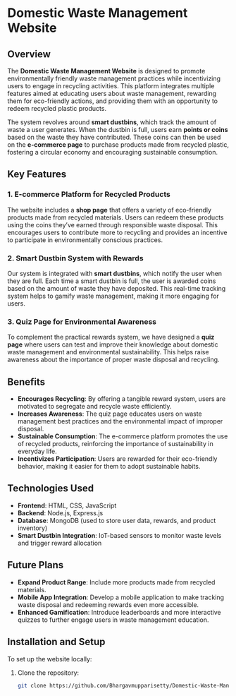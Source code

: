 # Domestic Waste Management Website

## Overview

The **Domestic Waste Management Website** is designed to promote environmentally friendly waste management practices while incentivizing users to engage in recycling activities. This platform integrates multiple features aimed at educating users about waste management, rewarding them for eco-friendly actions, and providing them with an opportunity to redeem recycled plastic products.

The system revolves around **smart dustbins**, which track the amount of waste a user generates. When the dustbin is full, users earn **points or coins** based on the waste they have contributed. These coins can then be used on the **e-commerce page** to purchase products made from recycled plastic, fostering a circular economy and encouraging sustainable consumption.

## Key Features

### 1. E-commerce Platform for Recycled Products
The website includes a **shop page** that offers a variety of eco-friendly products made from recycled materials. Users can redeem these products using the coins they’ve earned through responsible waste disposal. This encourages users to contribute more to recycling and provides an incentive to participate in environmentally conscious practices.

### 2. Smart Dustbin System with Rewards
Our system is integrated with **smart dustbins**, which notify the user when they are full. Each time a smart dustbin is full, the user is awarded coins based on the amount of waste they have deposited. This real-time tracking system helps to gamify waste management, making it more engaging for users.

### 3. Quiz Page for Environmental Awareness
To complement the practical rewards system, we have designed a **quiz page** where users can test and improve their knowledge about domestic waste management and environmental sustainability. This helps raise awareness about the importance of proper waste disposal and recycling.

## Benefits

- **Encourages Recycling**: By offering a tangible reward system, users are motivated to segregate and recycle waste efficiently.
- **Increases Awareness**: The quiz page educates users on waste management best practices and the environmental impact of improper disposal.
- **Sustainable Consumption**: The e-commerce platform promotes the use of recycled products, reinforcing the importance of sustainability in everyday life.
- **Incentivizes Participation**: Users are rewarded for their eco-friendly behavior, making it easier for them to adopt sustainable habits.

## Technologies Used

- **Frontend**: HTML, CSS, JavaScript
- **Backend**: Node.js, Express.js
- **Database**: MongoDB (used to store user data, rewards, and product inventory)
- **Smart Dustbin Integration**: IoT-based sensors to monitor waste levels and trigger reward allocation

## Future Plans

- **Expand Product Range**: Include more products made from recycled materials.
- **Mobile App Integration**: Develop a mobile application to make tracking waste disposal and redeeming rewards even more accessible.
- **Enhanced Gamification**: Introduce leaderboards and more interactive quizzes to further engage users in waste management education.

## Installation and Setup

To set up the website locally:

1. Clone the repository:
   ```bash
   git clone https://github.com/Bhargavmupparisetty/Domestic-Waste-Management.git
